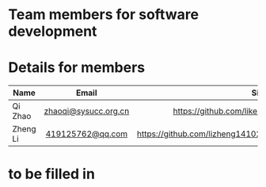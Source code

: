 # Team members for software development 


# Details for members    

|   Name     	|         Email         	|           Site             	| institute 	|
|---------------|:------------------------:	|-----------------------------:	|---------------|
| Qi Zhao   	| zhaoqi@sysucc.org.cn  	| https://github.com/likelet 	| SYSUCC    	|
| Zheng Li   	| 419125762@qq.com  	| https://github.com/lizheng141026 	| SYSUCC    	|

# to be filled in 
